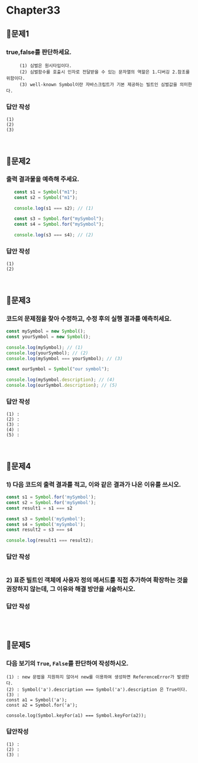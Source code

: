 # Chapter33
## 📌문제1
### true,false를 판단하세요.
```
     (1) 심벌은 원시타입이다.
     (2) 심벌함수를 호출시 인자로 전달받을 수 있는 문자열의 역할은 1.디버깅 2.참조를 위함이다.
     (3) well-known Symbol이란 자바스크립트가 기본 제공하는 빌트인 심벌값을 의미한다.
```
### 답안 작성
```
(1)
(2)
(3)
```

<br>

## 📌문제2
### 출력 결과물을 예측해 주세요.
```js
   const s1 = Symbol("m1");
   const s2 = Symbol("m1");

   console.log(s1 === s2); // (1)

   const s3 = Symbol.for("mySymbol");
   const s4 = Symbol.for("mySymbol");

   console.log(s3 === s4); // (2)
```
### 답안 작성
```
(1)
(2)
```

<br>

## 📌문제3

### 코드의 문제점을 찾아 수정하고, 수정 후의 실행 결과를 예측히세요.

```js
const mySymbol = new Symbol();
const yourSymbol = new Symbol();

console.log(mySymbol); // (1)
console.log(yourSymbol); // (2)
console.log(mySymbol === yourSymbol); // (3)

const ourSymbol = Symbol("our symbol");

console.log(mySymbol.description); // (4)
console.log(ourSymbol.description); // (5)
```

### 답안 작성

```
(1) : 
(2) : 
(3) : 
(4) : 
(5) :
```

<br>

## 📌문제4

### 1) 다음 코드의 출력 결과를 적고, 이와 같은 결과가 나온 이유를 쓰시오.

```js
const s1 = Symbol.for('mySymbol');
const s2 = Symbol.for('mySymbol');
const result1 = s1 === s2

const s3 = Symbol('mySymbol');
const s4 = Symbol('mySymbol');
const result2 = s3 === s4

console.log(result1 === result2); 
```
### 답안 작성
```
```

### 2) 표준 빌트인 객체에 사용자 정의 메서드를 직접 추가하여 확장하는 것을 권장하지 않는데, 그 이유와 해결 방안을 서술하시오.

### 답안 작성
```
```

<br>

## 📌문제5
### 다음 보기의 `True`, `False`를 판단하여 작성하시오.
```
(1) : new 문법을 지원하지 않아서 new를 이용하여 생성하면 ReferenceError가 발생한다.
(2) : Symbol('a').description === Symbol('a').description 은 True이다. 
(3) : 
const a1 = Symbol('a');
const a2 = Symbol.for('a');

console.log(Symbol.keyFor(a1) === Symbol.keyFor(a2));
```
### 답안작성
```
(1) : 
(2) : 
(3) : 
```
